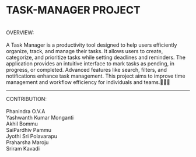# TASK-MANAGER PROJECT
<br>
OVERVIEW:
<br>
<br>
A Task Manager is a productivity tool designed to help users efficiently organize, track, and manage their tasks. It allows users to create, categorize, and prioritize tasks while setting deadlines and reminders. The application provides an intuitive interface to mark tasks as pending, in progress, or completed. Advanced features like search, filters, and notifications enhance task management. This project aims to improve time management and workflow efficiency for individuals and teams.🚀🚀🚀
<br>
<hr>
CONTRIBUTION:
<br>
<br>
Phanindra O.V.A
<br>
Yashwanth Kumar Monganti
<br>
Akhil Bommu
<br>
SaiPardhiv Pammu
<br>
Jyothi Sri Polavarapu
<br>
Praharsha Maroju
<br>
Sriram Kavadi

